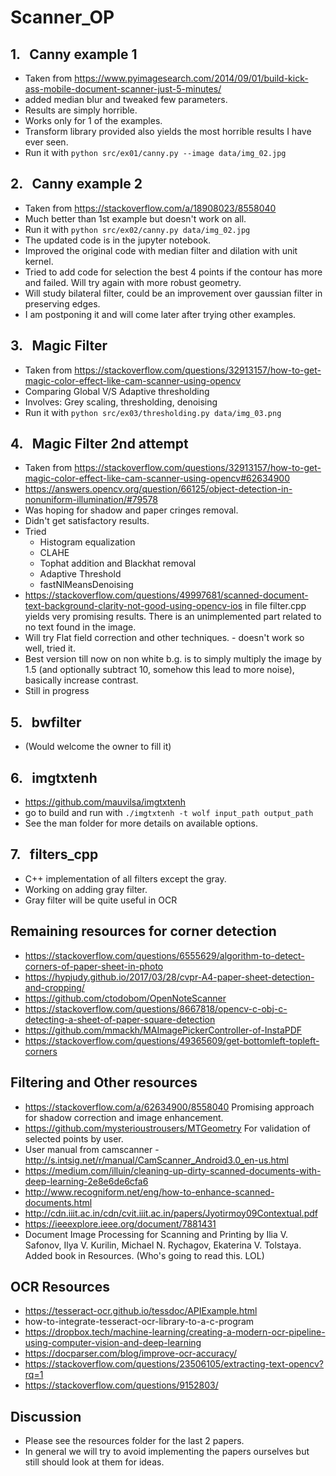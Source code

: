 # Scanner_OP #

## 1. &nbsp; Canny example 1 ##
- Taken from https://www.pyimagesearch.com/2014/09/01/build-kick-ass-mobile-document-scanner-just-5-minutes/
- added median blur and tweaked few parameters.
- Results are simply horrible.
- Works only for 1 of the examples.
- Transform library provided also yields the most horrible results I have ever seen.
- Run it with ```python src/ex01/canny.py --image data/img_02.jpg```

## 2. &nbsp; Canny example 2 ##
- Taken from https://stackoverflow.com/a/18908023/8558040
- Much better than 1st example but doesn't work on all.
- Run it with ```python src/ex02/canny.py data/img_02.jpg```
- The updated code is in the jupyter notebook.
- Improved the original code with median filter and dilation with unit kernel.
- Tried to add code for selection the best 4 points if the contour has more and failed. Will try again with more robust geometry.
- Will study bilateral filter, could be an improvement over gaussian filter in preserving edges.
- I am postponing it and will come later after trying other examples.

## 3. &nbsp; Magic Filter
- Taken from https://stackoverflow.com/questions/32913157/how-to-get-magic-color-effect-like-cam-scanner-using-opencv
- Comparing Global V/S Adaptive thresholding
- Involves: Grey scaling, thresholding, denoising
- Run it with ```python src/ex03/thresholding.py data/img_03.png```

## 4. &nbsp; Magic Filter 2nd attempt
- Taken from https://stackoverflow.com/questions/32913157/how-to-get-magic-color-effect-like-cam-scanner-using-opencv#62634900
- https://answers.opencv.org/question/66125/object-detection-in-nonuniform-illumination/#79578
- Was hoping for shadow and paper cringes removal.
- Didn't get satisfactory results.
- Tried 
  - Histogram equalization 
  - CLAHE
  - Tophat addition and Blackhat removal
  - Adaptive Threshold
  - fastNlMeansDenoising
- https://stackoverflow.com/questions/49997681/scanned-document-text-background-clarity-not-good-using-opencv-ios in file filter.cpp yields very promising results. There is an unimplemented part related to no text found in the image. 
- Will try Flat field correction and other techniques. - doesn't work so well, tried it.
- Best version till now on non white b.g. is to simply multiply the image by 1.5 (and optionally subtract 10, somehow this lead to more noise), basically increase contrast.
- Still in progress
  
## 5. &nbsp; bwfilter
- (Would welcome the owner to fill it)

## 6. &nbsp; imgtxtenh
- https://github.com/mauvilsa/imgtxtenh
- go to build and run with ```./imgtxtenh -t wolf input_path output_path```
- See the man folder for more details on available options.

## 7. &nbsp; filters_cpp
- C++ implementation of all filters except the gray.
- Working on adding gray filter.
- Gray filter will be quite useful in OCR

## Remaining resources for corner detection ##
- https://stackoverflow.com/questions/6555629/algorithm-to-detect-corners-of-paper-sheet-in-photo
- https://hypjudy.github.io/2017/03/28/cvpr-A4-paper-sheet-detection-and-cropping/
- https://github.com/ctodobom/OpenNoteScanner
- https://stackoverflow.com/questions/8667818/opencv-c-obj-c-detecting-a-sheet-of-paper-square-detection
- https://github.com/mmackh/MAImagePickerController-of-InstaPDF
- https://stackoverflow.com/questions/49365609/get-bottomleft-topleft-corners
## Filtering and Other resources
- https://stackoverflow.com/a/62634900/8558040 Promising approach for shadow correction and image enhancement.
- https://github.com/mysterioustrousers/MTGeometry For validation of selected points by user.
- User manual from camscanner - http://s.intsig.net/r/manual/CamScanner_Android3.0_en-us.html
- https://medium.com/illuin/cleaning-up-dirty-scanned-documents-with-deep-learning-2e8e6de6cfa6
- http://www.recogniform.net/eng/how-to-enhance-scanned-documents.html
- http://cdn.iiit.ac.in/cdn/cvit.iiit.ac.in/papers/Jyotirmoy09Contextual.pdf
- https://ieeexplore.ieee.org/document/7881431
- Document Image Processing for Scanning and Printing by Ilia V. Safonov, Ilya V. Kurilin,  Michael N. Rychagov, Ekaterina V. Tolstaya. Added book in Resources. (Who's going to read this. LOL)

## OCR Resources ##
- https://tesseract-ocr.github.io/tessdoc/APIExample.html
- how-to-integrate-tesseract-ocr-library-to-a-c-program
- https://dropbox.tech/machine-learning/creating-a-modern-ocr-pipeline-using-computer-vision-and-deep-learning
- https://docparser.com/blog/improve-ocr-accuracy/
- https://stackoverflow.com/questions/23506105/extracting-text-opencv?rq=1
- https://stackoverflow.com/questions/9152803/
 
## Discussion ##
- Please see the resources folder for the last 2 papers.
- In general we will try to avoid implementing the papers ourselves but still should look at them for ideas.
